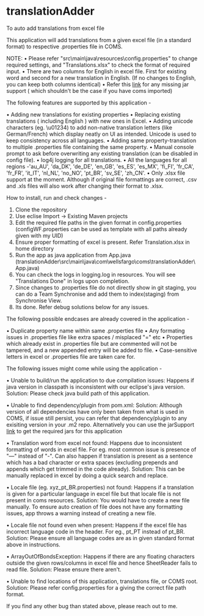 # translationAdder
 To auto add translations from excel file

This application will add translations from a given excel file (in a standard format) to respective .properties file in COMS.

NOTE: 
• Please refer "src\main\java\resources\config.properties" to change required settings, and "Translations.xlsx" to check the format of required input.
• There are two columns for English in excel file. First for existing word and second for a new translation in English. (If no changes to English, you can keep both columns identical)
• Refer this [link](https://github.com/karthik24iyer/TranslationAdderJarSupport) for any missing jar support ( which shouldn't be the case if you have coms imported)

The following features are supported by this application -

• Adding new translations for existing properties
• Replacing existing translations ( including English ) with new ones in Excel.
• Adding unicode characters (eg. \u01234) to add non-native translation letters (like German/French) which display neatly on UI as intended. Unicode is used to keep consistency across all languages.
• Adding same property-translation to multiple .properties file containing the same property.
• Manual console prompt to ask before overwriting any existing translation (can be disabled in config file).
• log4j logging for all translations.
• All the languages for all regions -'au_AU', 'da_DK', 'de_DE', 'en_GB', 'es_ES', 'es_MX', 'fi_FI', 'fr_CA', 'fr_FR', 'it_IT', 'nl_NL', 'no_NO', 'pt_BR', 'sv_SE', 'zh_CN'.
• Only .xlsx file support at the moment. Although if original file formattings are correct, .csv and .xls files will also work after changing their format to .xlsx.

How to install, run and check changes -
1. Clone the repository
2. Use eclise Import -> Existing Maven projects
3. Edit the required file paths in the given format in config.properties (configWF.properties can be used as template with all paths already given with my UID)
4. Ensure proper formatting of excel is present. Refer Translation.xlsx in home directory
5. Run the app as java application from App.java (translationAdder\src\main\java\com\wellsfargo\coms\translationAdder\App.java)
6. You can check the logs in logging.log in resources. You will see "Translations Done" in logs upon completion.
7. Since changes to .properties file do not directly show in git staging, you can do a Team Synchronise and add them to index(staging) from Synchronise View.
8. Its done. Refer debug solutions below for any issues.

The following possible endcases are already covered in the application -

• Duplicate property name within same .properties file
• Any formating issues in .properties file like extra spaces / misplaced "=" etc
• Properties which already exist in .properties file but are commented will not be tampered, and a new appended entry will be added to file.
• Case-sensitive letters in excel or .properties file are taken care for.

The following issues might come while using the application -

• Unable to build/run the application to due compilation issues:
Happens if java version in classpath is inconsistent with our eclipse's java version.
Solution: Please check java build path of this application.

• Unable to find dependency/plugin from pom.xml:
Solution: Although version of all dependencies have only been taken from what is used in COMS, if issue still persist, you can refer that dependency/plugin to any exisiting version in your .m2 repo.
		  Alternatively you can use the jarSupport [link](https://github.com/karthik24iyer/TranslationAdderJarSupport) to get the required jars for this application

• Translation word from excel not found:
Happens due to inconsistent formatting of words in excel file. For eg. most common issue is presence of "—" instead of "-".
Can also happen if translation is present as a sentence which has a bad character or extra spaces (excluding prepends and appends which get trimmed in the code already). 
Solution: This can be manually replaced in excel by doing a quick search and replace.

• Locale file (eg. xyz_pt_BR.properties) not found: 
Happens if a translation is given for a particular language in excel file but that locale file is not present in coms resources.
Solution: You would have to create a new file manually. To ensure auto creation of file does not have any formatting issues, app throws a warning instead of creating a new file.

• Locale file not found even when present:
Happens if the excel file has incorrect language code in the header. For eg., pt_PT instead of pt_BR.
Solution: Please ensure all language codes are as in given standard format above in instructions.

• ArrayOutOfBondsException:
Happens if there are any floating characters outside the given rows/columns in excel file and hence SheetReader fails to read file.
Solution: Please ensure there aren't.

• Unable to find locations of this application, translations file, or COMS root.
Solution: Please refer config.properties for a giving the correct file path format.

If you find any other bug than stated above, please reach out to me.